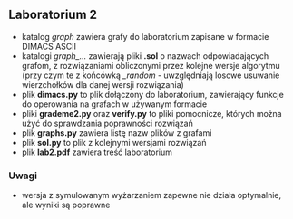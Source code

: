 ## Laboratorium 2

- katalog _graph_ zawiera grafy do laboratorium zapisane w formacie DIMACS ASCII
- katalogi *graph_...* zawierają pliki **.sol** o nazwach odpowiadających grafom, z rozwiązaniami obliczonymi przez kolejne wersje algorytmu (przy czym te z końcówką *_random* - uwzględniają losowe usuwanie wierzchołków dla danej wersji rozwiązania)
- plik **dimacs.py** to plik dołączony do laboratorium, zawierający funkcje do operowania na grafach w używanym formacie
- pliki **grademe2.py** oraz **verify.py** to pliki pomocnicze, których można użyć do sprawdzania poprawności rozwiązań
- plik **graphs.py** zawiera listę nazw plików z grafami
- plik **sol.py** to plik z kolejnymi wersjami rozwiązań
- plik **lab2.pdf** zawiera treść laboratorium

### Uwagi
- wersja z symulowanym wyżarzaniem zapewne nie działa optymalnie, ale wyniki są poprawne
